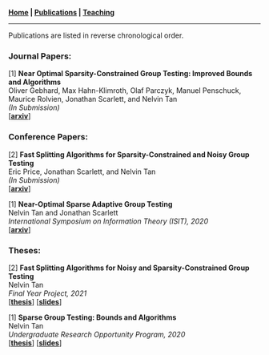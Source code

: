 **[Home](./) \| [Publications](./publications.html) \| [Teaching](./teaching.html)**

---

Publications are listed in reverse chronological order. 

### Journal Papers:

[1] **Near Optimal Sparsity-Constrained Group Testing: Improved Bounds and Algorithms** \
Oliver Gebhard, Max Hahn-Klimroth, Olaf Parczyk, Manuel Penschuck, Maurice Rolvien, Jonathan Scarlett, and Nelvin Tan \
_(In Submission)_ \
\[[**arxiv**](https://arxiv.org/abs/2004.11860)\]

### Conference Papers:

[2] **Fast Splitting Algorithms for Sparsity-Constrained and Noisy Group Testing** \
Eric Price, Jonathan Scarlett, and Nelvin Tan \
_(In Submission)_ \
\[[**arxiv**](https://arxiv.org/abs/2106.00308)\]

[1] **Near-Optimal Sparse Adaptive Group Testing** \
Nelvin Tan and Jonathan Scarlett \
_International Symposium on Information Theory (ISIT), 2020_ \
\[[**arxiv**](https://arxiv.org/abs/2004.03119v1)\]

### Theses:

[2] **Fast Splitting Algorithms for Noisy and Sparsity-Constrained Group Testing** \
Nelvin Tan \
_Final Year Project, 2021_ \
\[[**thesis**](http://nelvintan.github.io/files/FYP_Final_Report.pdf)\] \[[**slides**](http://nelvintan.github.io/files/FYP_Slides.pdf)\]

[1] **Sparse Group Testing: Bounds and Algorithms** \
Nelvin Tan \
_Undergraduate Research Opportunity Program, 2020_ \
\[[**thesis**](http://nelvintan.github.io/files/UROP_Final_Report.pdf)\] \[[**slides**](http://nelvintan.github.io/files/UROP_Slides.pdf)\]
